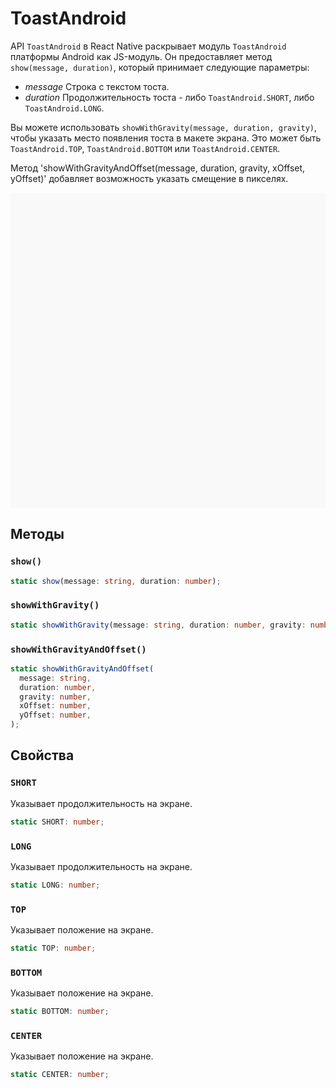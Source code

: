 # ToastAndroid

API `ToastAndroid` в React Native раскрывает модуль `ToastAndroid` платформы Android как JS-модуль. Он предоставляет метод `show(message, duration)`, который принимает следующие параметры:

-   _message_ Строка с текстом тоста.
-   _duration_ Продолжительность тоста - либо `ToastAndroid.SHORT`, либо `ToastAndroid.LONG`.

Вы можете использовать `showWithGravity(message, duration, gravity)`, чтобы указать место появления тоста в макете экрана. Это может быть `ToastAndroid.TOP`, `ToastAndroid.BOTTOM` или `ToastAndroid.CENTER`.

Метод 'showWithGravityAndOffset(message, duration, gravity, xOffset, yOffset)' добавляет возможность указать смещение в пикселях.

<div data-snack-id="@bndby/toast-android-api-example" data-snack-platform="web" data-snack-preview="true" data-snack-theme="light" style="overflow:hidden;background:#F9F9F9;border:1px solid var(--color-border);border-radius:4px;height:505px;width:100%"></div>

## Методы

### `show()`

```ts
static show(message: string, duration: number);
```

### `showWithGravity()`

```ts
static showWithGravity(message: string, duration: number, gravity: number);
```

### `showWithGravityAndOffset()`

```ts
static showWithGravityAndOffset(
  message: string,
  duration: number,
  gravity: number,
  xOffset: number,
  yOffset: number,
);
```

## Свойства

### `SHORT`

Указывает продолжительность на экране.

```ts
static SHORT: number;
```

### `LONG`

Указывает продолжительность на экране.

```ts
static LONG: number;
```

### `TOP`

Указывает положение на экране.

```ts
static TOP: number;
```

### `BOTTOM`

Указывает положение на экране.

```ts
static BOTTOM: number;
```

### `CENTER`

Указывает положение на экране.

```ts
static CENTER: number;
```

